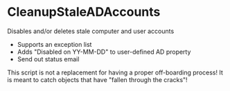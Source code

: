 # CleanupStaleADAccounts
Disables and/or deletes stale computer and user accounts

- Supports an exception list
- Adds "Disabled on YY-MM-DD" to user-defined AD property
- Send out status email

This script is not a replacement for having a proper off-boarding process! 
It is meant to catch objects that have "fallen through the cracks"!
